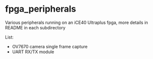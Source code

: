 # fpga_peripherals
Various peripherals running on an iCE40 Ultraplus fpga, more details in README in each subdirectory

List:
- OV7670 camera single frame capture
- UART RX/TX module
